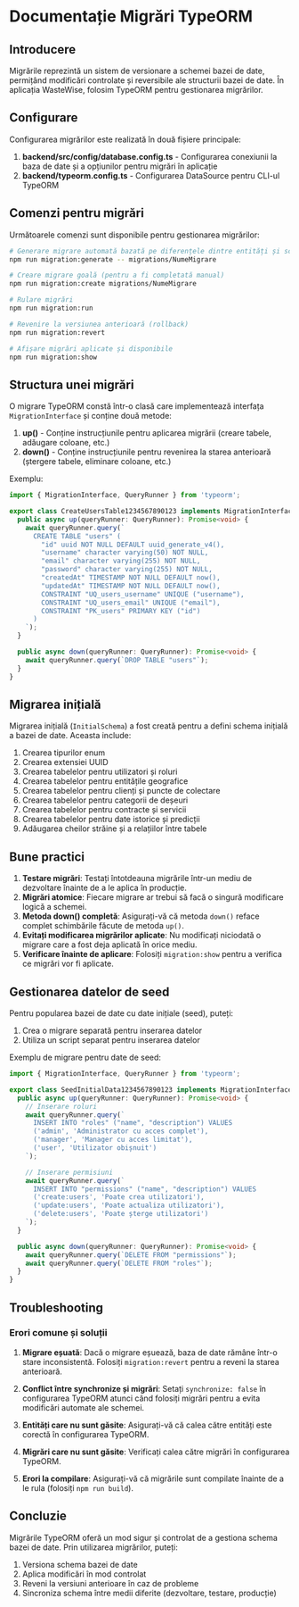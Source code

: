 # Documentație Migrări TypeORM

## Introducere

Migrările reprezintă un sistem de versionare a schemei bazei de date, permițând modificări controlate și reversibile ale structurii bazei de date. În aplicația WasteWise, folosim TypeORM pentru gestionarea migrărilor.

## Configurare

Configurarea migrărilor este realizată în două fișiere principale:

1. **backend/src/config/database.config.ts** - Configurarea conexiunii la baza de date și a opțiunilor pentru migrări în aplicație
2. **backend/typeorm.config.ts** - Configurarea DataSource pentru CLI-ul TypeORM

## Comenzi pentru migrări

Următoarele comenzi sunt disponibile pentru gestionarea migrărilor:

```bash
# Generare migrare automată bazată pe diferențele dintre entități și schema bazei de date
npm run migration:generate -- migrations/NumeMigrare

# Creare migrare goală (pentru a fi completată manual)
npm run migration:create migrations/NumeMigrare

# Rulare migrări
npm run migration:run

# Revenire la versiunea anterioară (rollback)
npm run migration:revert

# Afișare migrări aplicate și disponibile
npm run migration:show
```

## Structura unei migrări

O migrare TypeORM constă într-o clasă care implementează interfața `MigrationInterface` și conține două metode:

1. **up()** - Conține instrucțiunile pentru aplicarea migrării (creare tabele, adăugare coloane, etc.)
2. **down()** - Conține instrucțiunile pentru revenirea la starea anterioară (ștergere tabele, eliminare coloane, etc.)

Exemplu:

```typescript
import { MigrationInterface, QueryRunner } from 'typeorm';

export class CreateUsersTable1234567890123 implements MigrationInterface {
  public async up(queryRunner: QueryRunner): Promise<void> {
    await queryRunner.query(`
      CREATE TABLE "users" (
        "id" uuid NOT NULL DEFAULT uuid_generate_v4(),
        "username" character varying(50) NOT NULL,
        "email" character varying(255) NOT NULL,
        "password" character varying(255) NOT NULL,
        "createdAt" TIMESTAMP NOT NULL DEFAULT now(),
        "updatedAt" TIMESTAMP NOT NULL DEFAULT now(),
        CONSTRAINT "UQ_users_username" UNIQUE ("username"),
        CONSTRAINT "UQ_users_email" UNIQUE ("email"),
        CONSTRAINT "PK_users" PRIMARY KEY ("id")
      )
    `);
  }

  public async down(queryRunner: QueryRunner): Promise<void> {
    await queryRunner.query(`DROP TABLE "users"`);
  }
}
```

## Migrarea inițială

Migrarea inițială (`InitialSchema`) a fost creată pentru a defini schema inițială a bazei de date. Aceasta include:

1. Crearea tipurilor enum
2. Crearea extensiei UUID
3. Crearea tabelelor pentru utilizatori și roluri
4. Crearea tabelelor pentru entitățile geografice
5. Crearea tabelelor pentru clienți și puncte de colectare
6. Crearea tabelelor pentru categorii de deșeuri
7. Crearea tabelelor pentru contracte și servicii
8. Crearea tabelelor pentru date istorice și predicții
9. Adăugarea cheilor străine și a relațiilor între tabele

## Bune practici

1. **Testare migrări**: Testați întotdeauna migrările într-un mediu de dezvoltare înainte de a le aplica în producție.
2. **Migrări atomice**: Fiecare migrare ar trebui să facă o singură modificare logică a schemei.
3. **Metoda down() completă**: Asigurați-vă că metoda `down()` reface complet schimbările făcute de metoda `up()`.
4. **Evitați modificarea migrărilor aplicate**: Nu modificați niciodată o migrare care a fost deja aplicată în orice mediu.
5. **Verificare înainte de aplicare**: Folosiți `migration:show` pentru a verifica ce migrări vor fi aplicate.

## Gestionarea datelor de seed

Pentru popularea bazei de date cu date inițiale (seed), puteți:

1. Crea o migrare separată pentru inserarea datelor
2. Utiliza un script separat pentru inserarea datelor

Exemplu de migrare pentru date de seed:

```typescript
import { MigrationInterface, QueryRunner } from 'typeorm';

export class SeedInitialData1234567890123 implements MigrationInterface {
  public async up(queryRunner: QueryRunner): Promise<void> {
    // Inserare roluri
    await queryRunner.query(`
      INSERT INTO "roles" ("name", "description") VALUES
      ('admin', 'Administrator cu acces complet'),
      ('manager', 'Manager cu acces limitat'),
      ('user', 'Utilizator obișnuit')
    `);

    // Inserare permisiuni
    await queryRunner.query(`
      INSERT INTO "permissions" ("name", "description") VALUES
      ('create:users', 'Poate crea utilizatori'),
      ('update:users', 'Poate actualiza utilizatori'),
      ('delete:users', 'Poate șterge utilizatori')
    `);
  }

  public async down(queryRunner: QueryRunner): Promise<void> {
    await queryRunner.query(`DELETE FROM "permissions"`);
    await queryRunner.query(`DELETE FROM "roles"`);
  }
}
```

## Troubleshooting

### Erori comune și soluții

1. **Migrare eșuată**: Dacă o migrare eșuează, baza de date rămâne într-o stare inconsistentă. Folosiți `migration:revert` pentru a reveni la starea anterioară.

2. **Conflict între synchronize și migrări**: Setați `synchronize: false` în configurarea TypeORM atunci când folosiți migrări pentru a evita modificări automate ale schemei.

3. **Entități care nu sunt găsite**: Asigurați-vă că calea către entități este corectă în configurarea TypeORM.

4. **Migrări care nu sunt găsite**: Verificați calea către migrări în configurarea TypeORM.

5. **Erori la compilare**: Asigurați-vă că migrările sunt compilate înainte de a le rula (folosiți `npm run build`).

## Concluzie

Migrările TypeORM oferă un mod sigur și controlat de a gestiona schema bazei de date. Prin utilizarea migrărilor, puteți:

1. Versiona schema bazei de date
2. Aplica modificări în mod controlat
3. Reveni la versiuni anterioare în caz de probleme
4. Sincroniza schema între medii diferite (dezvoltare, testare, producție)
